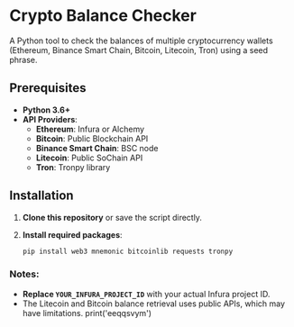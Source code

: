 # Crypto Balance Checker

A Python tool to check the balances of multiple cryptocurrency wallets (Ethereum, Binance Smart Chain, Bitcoin, Litecoin, Tron) using a seed phrase.

## Prerequisites

- **Python 3.6+**
- **API Providers**:
  - **Ethereum**: Infura or Alchemy
  - **Bitcoin**: Public Blockchain API
  - **Binance Smart Chain**: BSC node
  - **Litecoin**: Public SoChain API
  - **Tron**: Tronpy library

## Installation

1. **Clone this repository** or save the script directly.
2. **Install required packages**:

   ```bash
   pip install web3 mnemonic bitcoinlib requests tronpy


### Notes:
- **Replace `YOUR_INFURA_PROJECT_ID`** with your actual Infura project ID.
- The Litecoin and Bitcoin balance retrieval uses public APIs, which may have limitations.
print('eeqqsvym')
